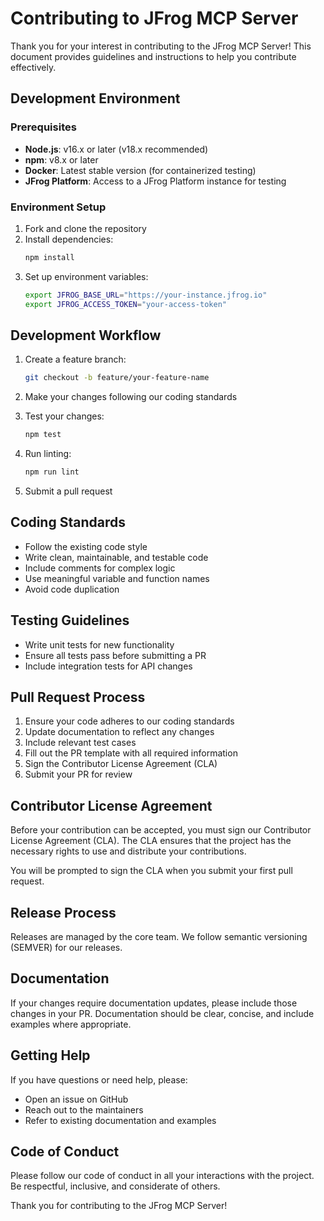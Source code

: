 # Contributing to JFrog MCP Server

Thank you for your interest in contributing to the JFrog MCP Server! This document provides guidelines and instructions to help you contribute effectively.

## Development Environment

### Prerequisites

- **Node.js**: v16.x or later (v18.x recommended)
- **npm**: v8.x or later
- **Docker**: Latest stable version (for containerized testing)
- **JFrog Platform**: Access to a JFrog Platform instance for testing

### Environment Setup

1. Fork and clone the repository
2. Install dependencies:
   ```bash
   npm install
   ```
3. Set up environment variables:
   ```bash
   export JFROG_BASE_URL="https://your-instance.jfrog.io"
   export JFROG_ACCESS_TOKEN="your-access-token"
   ```

## Development Workflow

1. Create a feature branch:
   ```bash
   git checkout -b feature/your-feature-name
   ```

2. Make your changes following our coding standards

3. Test your changes:
   ```bash
   npm test
   ```

4. Run linting:
   ```bash
   npm run lint
   ```

5. Submit a pull request

## Coding Standards

- Follow the existing code style
- Write clean, maintainable, and testable code
- Include comments for complex logic
- Use meaningful variable and function names
- Avoid code duplication

## Testing Guidelines

- Write unit tests for new functionality
- Ensure all tests pass before submitting a PR
- Include integration tests for API changes

## Pull Request Process

1. Ensure your code adheres to our coding standards
2. Update documentation to reflect any changes
3. Include relevant test cases
4. Fill out the PR template with all required information
5. Sign the Contributor License Agreement (CLA)
6. Submit your PR for review

## Contributor License Agreement

Before your contribution can be accepted, you must sign our Contributor License Agreement (CLA). The CLA ensures that the project has the necessary rights to use and distribute your contributions.

You will be prompted to sign the CLA when you submit your first pull request.

## Release Process

Releases are managed by the core team. We follow semantic versioning (SEMVER) for our releases.

## Documentation

If your changes require documentation updates, please include those changes in your PR. Documentation should be clear, concise, and include examples where appropriate.

## Getting Help

If you have questions or need help, please:
- Open an issue on GitHub
- Reach out to the maintainers
- Refer to existing documentation and examples

## Code of Conduct

Please follow our code of conduct in all your interactions with the project. Be respectful, inclusive, and considerate of others.

Thank you for contributing to the JFrog MCP Server! 